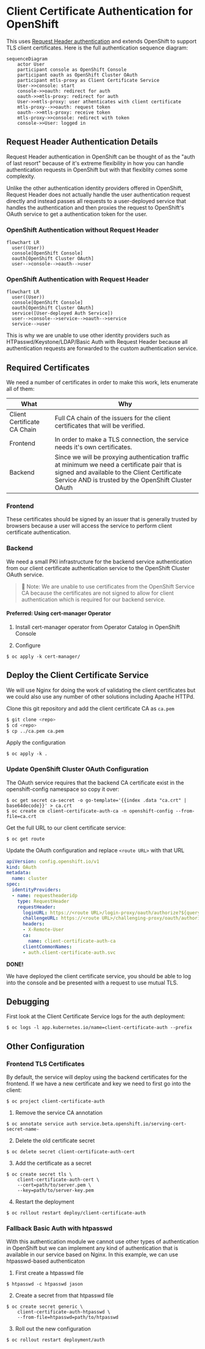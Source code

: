 # Client Certificate Authentication for OpenShift

This uses [Request Header authentication](https://docs.openshift.com/container-platform/4.11/authentication/identity_providers/configuring-request-header-identity-provider.html) and extends OpenShift to support TLS client
certificates. Here is the full authentication sequence diagram:

```mermaid
sequenceDiagram
    actor User
    participant console as OpenShift Console
    participant oauth as OpenShift Cluster OAuth
    participant mtls-proxy as Client Certificate Service
    User->>console: start
    console->>oauth: redirect for auth
    oauth->>mtls-proxy: redirect for auth
    User->>mtls-proxy: user athenticates with client certificate
    mtls-proxy-->>oauth: request token
    oauth-->>mtls-proxy: receive token
    mtls-proxy->>console: redirect with token 
    console->>User: logged in
```

## Request Header Authentication Details

Request Header authentication in OpenShift can be thought of as the "auth of last resort"
because of it's extreme flexibility in how you can handle authentication requests in
OpenShift but with that flexiblity comes some complexity.

Unlike the other authentication identity providers offered in OpenShift, Request Header
does not actually handle the user authentication request directly and instead passes all
requests to a user-deployed service that handles the authentication and then proxies the
request to OpenShift's OAuth service to get a authentication token for the user.

### OpenShift Authentication **without** Request Header

```mermaid
flowchart LR
  user((User))
  console[OpenShift Console]
  oauth[OpenShift Cluster OAuth]
  user-->console-->oauth-->user
```

### OpenShift Authentication **with** Request Header

```mermaid
flowchart LR
  user((User))
  console[OpenShift Console]
  oauth[OpenShift Cluster OAuth]
  service([User-deployed Auth Service])
  user-->console-->service-->oauth-->service
  service-->user
```

This is why we are unable to use other identity providers such as HTPasswd/Keystone/LDAP/Basic Auth
with Request Header because all authentication requests are forwarded to the custom authentication
service.

## Required Certificates

We need a number of certificates in order to make this work, lets enumerate all
of them:

| What | Why |
| --- | --- |
| Client Certificate CA Chain | Full CA chain of the issuers for the client certificates that will be verified. |
| Frontend | In order to make a TLS connection, the service needs it's own certificates. |
| Backend | Since we will be proxying authentication traffic at minimum we need a certificate pair that is signed and available to the Client Certificate Service AND is trusted by the OpenShift Cluster OAuth |

### Frontend

These certificates should be signed by an issuer that is generally trusted by
browsers because a user will access the service to perform client certificate
authentication.

### Backend

We need a small PKI infrastructure for the backend service authentication from our client
certificate authentication service to the OpenShift Cluster OAuth service.

> :memo: Note: We are unable to use certificates from the OpenShift Service CA because
> the certificates are not signed to allow for client authentication which is required
> for our backend service.

#### Preferred: Using cert-manager Operator

1. Install cert-manager operator from Operator Catalog in OpenShift Console

2. Configure

```
$ oc apply -k cert-manager/
```

## Deploy the Client Certificate Service

We will use Nginx for doing the work of validating the client certificates but
we could also use any number of other solutions including Apache HTTPd.

Clone this git repository and add the client certificate CA as `ca.pem`

```bash
$ git clone <repo>
$ cd <repo>
$ cp ../ca.pem ca.pem
```

Apply the configuration

```
$ oc apply -k .
```

### Update OpenShift Cluster OAuth Configuration

The OAuth service requires that the backend CA certificate exist in the openshift-config
namespace so copy it over:

```
$ oc get secret ca-secret -o go-template='{{index .data "ca.crt" | base64decode}}' > ca.crt
$ oc create cm client-certificate-auth-ca -n openshift-config --from-file=ca.crt
```

Get the full URL to our client certificate service:

```
$ oc get route
```

Update the OAuth configuration and replace `<route URL>` with that URL

```yaml
apiVersion: config.openshift.io/v1
kind: OAuth
metadata:
  name: cluster
spec:
  identityProviders:
  - name: requestheaderidp
    type: RequestHeader
    requestHeader:
      loginURL: https://<route URL>/login-proxy/oauth/authorize?${query}
      challengeURL: https://<route URL>/challenging-proxy/oauth/authorize?${query}
      headers:
      - X-Remote-User
      ca:
        name: client-certificate-auth-ca
      clientCommonNames: 
      - auth.client-certificate-auth.svc
```

**DONE!**

We have deployed the client certificate service, you should be able to
log into the console and be presented with a request to use mutual TLS.

## Debugging

First look at the Client Certificate Service logs for the auth deployment:

```
$ oc logs -l app.kubernetes.io/name=client-certificate-auth --prefix
```

## Other Configuration

### Frontend TLS Certificates

By default, the service will deploy using the backend certificates for the frontend.
If we have a new certificate and key we need to first go into the client:

```
$ oc project client-certificate-auth
```

1. Remove the service CA annotation

```
$ oc annotate service auth service.beta.openshift.io/serving-cert-secret-name-
```

2. Delete the old certificate secret

```
$ oc delete secret client-certificate-auth-cert
```

3. Add the certificate as a secret

```
$ oc create secret tls \
    client-certificate-auth-cert \
    --cert=path/to/server.pem \
    --key=path/to/server-key.pem
```

4. Restart the deployment

```
$ oc rollout restart deploy/client-certificate-auth
```

### Fallback Basic Auth with htpasswd

With this authentication module we cannot use other types of authentication in OpenShift
but we can implement any kind of authentication that is available in our service based
on Nginx. In this example, we can use htpasswd-based authenticaton

1. First create a htpasswd file

```
$ htpasswd -c htpasswd jason
```

2. Create a secret from that htpasswd file

```
$ oc create secret generic \
    client-certificate-auth-htpasswd \
    --from-file=htpasswd=path/to/htpasswd
```

3. Roll out the new configuration

```
$ oc rollout restart deployment/auth
```
